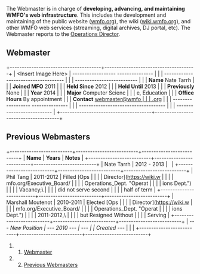 The Webmaster is in charge of **developing, advancing, and maintaining
WMFO's web infrastructure**. This includes the development and
maintaining of the public website
([wmfo.org](http://www.wmfo.org "http://www.wmfo.org")), the wiki
([wiki.wmfo.org](https://wiki.wmfo.org/ "https://wiki.wmfo.org")), and
other WMFO web services (streaming, digital archives, DJ portal, etc).
The Webmaster reports to the
[Operations Director](https://wiki.wmfo.org/Executive_Board/Operations_Dept. "Operations Dept.").

Webmaster 
---------

+--------------------------------------+--------------------------------------+
| \<Insert Image Here\>                |   ------------------ --------------- |
|                                      | ------------------------------------ |
|                                      | --------------------------           |
|                                      |   **Name**           Nate Tarrh      |
|                                      |   **Joined MFO**     2011            |
|                                      |   **Held Since**     2012            |
|                                      |   **Held Until**     2013            |
|                                      |   **Previously**     None            |
|                                      |   **Year**           2014            |
|                                      |   **Major**          Computer Scienc |
|                                      | e, Education                         |
|                                      |   **Office Hours**   By appointment  |
|                                      |   **Contact**        [webmaster@wmfo |
|                                      | .org](mailto:webmaster@wmfo.org "mai |
|                                      | lto:webmaster@wmfo.org")             |
|                                      |   ------------------ --------------- |
|                                      | ------------------------------------ |
|                                      | --------------------------           |
+--------------------------------------+--------------------------------------+

Previous Webmasters 
-------------------

+--------------------------+--------------------------+--------------------------+
| **Name**                 | **Years**                | **Notes**                |
+--------------------------+--------------------------+--------------------------+
| Nate Tarrh               | 2012 - 2013              |                          |
+--------------------------+--------------------------+--------------------------+
| Phil Tang                | 2011-2012                | Filled [Ops              |
|                          |                          | Director](https://wiki.w |
|                          |                          | mfo.org/Executive_Board/ |
|                          |                          | Operations_Dept. "Operat |
|                          |                          | ions Dept.")             |
|                          |                          | Vacancy;\                |
|                          |                          |  did not serve second    |
|                          |                          | half of term             |
+--------------------------+--------------------------+--------------------------+
| Marshall Moutenot        | 2010-2011                | Elected [Ops             |
|                          |                          | Director](https://wiki.w |
|                          |                          | mfo.org/Executive_Board/ |
|                          |                          | Operations_Dept. "Operat |
|                          |                          | ions Dept.")             |
|                          |                          | 2011-2012,\              |
|                          |                          |  but Resigned Without    |
|                          |                          | Serving                  |
+--------------------------+--------------------------+--------------------------+
| *--- New Position        | *--- 2010 ---*           | *---*                    |
| Created ---*             |                          |                          |
+--------------------------+--------------------------+--------------------------+

1.  1. [Webmaster](#Webmaster)
2.  2. [Previous Webmasters](#Previous_Webmasters)

